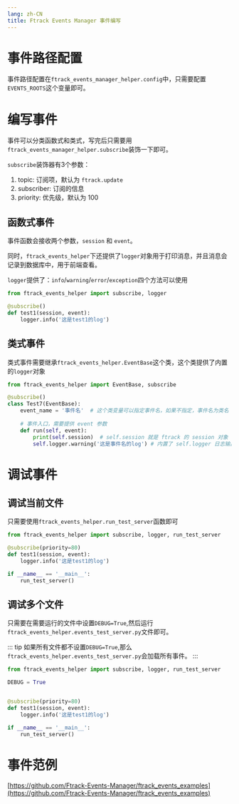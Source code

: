 ```yaml
---
lang: zh-CN
title: Ftrack Events Manager 事件编写
---
```


# 事件路径配置
事件路径配置在```ftrack_events_manager_helper.config```中，只需要配置```EVENTS_ROOTS```这个变量即可。

# 编写事件
事件可以分类函数式和类式，写完后只需要用```ftrack_events_manager_helper.subscribe```装饰一下即可。

```subscribe```装饰器有3个参数：
1. topic: 订阅项，默认为 ```ftrack.update```
2. subscriber: 订阅的信息
3. priority: 优先级，默认为 100

## 函数式事件
事件函数会接收两个参数，```session``` 和 ```event```。

同时，```ftrack_events_helper```下还提供了```logger```对象用于打印消息，并且消息会记录到数据库中，用于前端查看。

```logger```提供了：```info```/```warning```/```error```/```exception```四个方法可以使用
```python
from ftrack_events_helper import subscribe, logger

@subscribe()
def test1(session, event):
    logger.info('这是test1的log')
```

## 类式事件
类式事件需要继承```ftrack_events_helper.EventBase```这个类，这个类提供了内置的```logger```对象
```python
from ftrack_events_helper import EventBase, subscribe

@subscribe()
class Test7(EventBase):
    event_name = '事件名'  # 这个类变量可以指定事件名，如果不指定，事件名为类名
    
    # 事件入口，需要提供 event 参数
    def run(self, event):
        print(self.session)  # self.session 就是 ftrack 的 session 对象
        self.logger.warning('这是事件名的log') # 内置了 self.logger 日志输出对象
```

# 调试事件
## 调试当前文件
只需要使用```ftrack_events_helper.run_test_server```函数即可
```python
from ftrack_events_helper import subscribe, logger, run_test_server

@subscribe(priority=80)
def test1(session, event):
    logger.info('这是test1的log')

if __name__ == '__main__':
    run_test_server()
```

## 调试多个文件
只需要在需要运行的文件中设置```DEBUG=True```,然后运行```ftrack_events_helper.events_test_server.py```文件即可。

::: tip
如果所有文件都不设置```DEBUG=True```,那么```ftrack_events_helper.events_test_server.py```会加载所有事件。
:::

```python
from ftrack_events_helper import subscribe, logger, run_test_server

DEBUG = True


@subscribe(priority=80)
def test1(session, event):
    logger.info('这是test1的log')

if __name__ == '__main__':
    run_test_server()
```

# 事件范例
[https://github.com/Ftrack-Events-Manager/ftrack_events_examples](https://github.com/Ftrack-Events-Manager/ftrack_events_examples)